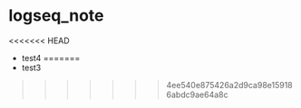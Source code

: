# logseq_note
<<<<<<< HEAD
 * test4
=======
 * test3
>>>>>>> 4ee540e875426a2d9ca98e159186abdc9ae64a8c
